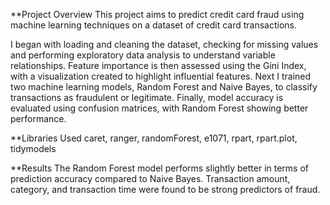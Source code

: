 **Project Overview
This project aims to predict credit card fraud using machine learning techniques on a dataset of credit card transactions.

I began with loading and cleaning the dataset, checking for missing values and performing exploratory data analysis to understand variable relationships. Feature importance is then assessed using the Gini Index, with a visualization created to highlight influential features. Next I trained two machine learning models, Random Forest and Naive Bayes, to classify transactions as fraudulent or legitimate. Finally, model accuracy is evaluated using confusion matrices, with Random Forest showing better performance.

**Libraries Used
caret, ranger, randomForest, e1071, rpart, rpart.plot, tidymodels

**Results
The Random Forest model performs slightly better in terms of prediction accuracy compared to Naive Bayes. Transaction amount, category, and transaction time were found to be strong predictors of fraud.
